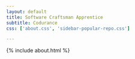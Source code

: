 ```yaml
---
layout: default 
title: Software Craftsman Apprentice
subtitle: Codurance
css: ['about.css', 'sidebar-popular-repo.css']

---
```


{% include about.html %}
